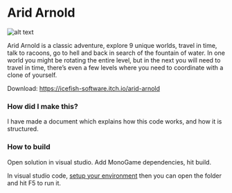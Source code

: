 # Arid Arnold

![alt text](https://img.itch.zone/aW1nLzE3ODgxMDg3LnBuZw==/original/nhgQls.png)

Arid Arnold is a classic adventure, explore 9 unique worlds, travel in time, talk to racoons, go to hell and back in search of the fountain of water. In one world you might be rotating the entire level, but in the next you will need to travel in time, there’s even a few levels where you need to coordinate with a clone of yourself.

Download: https://icefish-software.itch.io/arid-arnold

### How did I make this?

I have made a document which explains how this code works, and how it is structured.

### How to build

Open solution in visual studio. Add MonoGame dependencies, hit build.

In visual studio code, [setup your environment](https://github.com/MonoGame/MonoGame/discussions/8131) then you can open the folder and hit F5 to run it.
